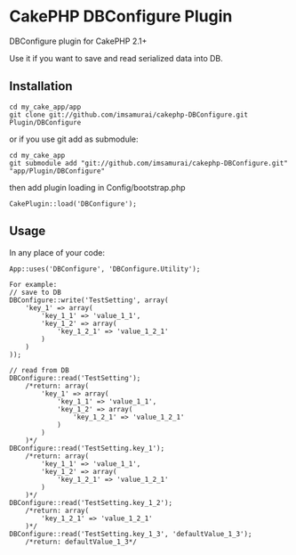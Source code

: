 CakePHP DBConfigure Plugin
==============================

DBConfigure plugin for CakePHP 2.1+

Use it if you want to save and read serialized data into DB.

## Installation

	cd my_cake_app/app
	git clone git://github.com/imsamurai/cakephp-DBConfigure.git Plugin/DBConfigure

or if you use git add as submodule:

	cd my_cake_app
	git submodule add "git://github.com/imsamurai/cakephp-DBConfigure.git" "app/Plugin/DBConfigure"

then add plugin loading in Config/bootstrap.php

	CakePlugin::load('DBConfigure');

## Usage

In any place of your code:
	
	App::uses('DBConfigure', 'DBConfigure.Utility');

	For example:
	// save to DB
	DBConfigure::write('TestSetting', array(
		'key_1' => array(
			'key_1_1' => 'value_1_1',
			'key_1_2' => array(
				'key_1_2_1' => 'value_1_2_1'
			)
		)
	));

	// read from DB
	DBConfigure::read('TestSetting'); 
		/*return: array(
			'key_1' => array(
				'key_1_1' => 'value_1_1',
				'key_1_2' => array(
					'key_1_2_1' => 'value_1_2_1'
				)
			)
		)*/
	DBConfigure::read('TestSetting.key_1');
		/*return: array(
			'key_1_1' => 'value_1_1',
			'key_1_2' => array(
				'key_1_2_1' => 'value_1_2_1'
			)
		)*/
	DBConfigure::read('TestSetting.key_1_2');
		/*return: array(
			'key_1_2_1' => 'value_1_2_1'
		)*/
	DBConfigure::read('TestSetting.key_1_3', 'defaultValue_1_3'); 
		/*return: defaultValue_1_3*/